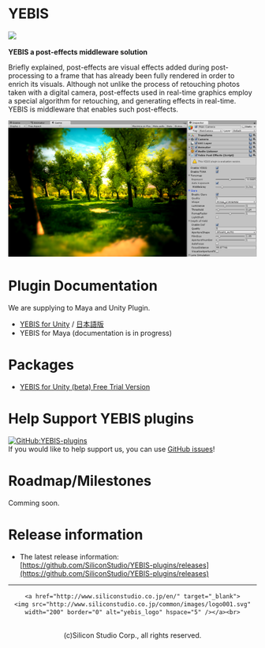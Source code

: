 # YEBIS

[![](http://www.siliconstudio.co.jp/en/products-service/yebis/images/index_il001b.png)](http://www.siliconstudio.co.jp/middleware/yebis/en/)


**YEBIS a post-effects middleware solution**

Briefly explained, post-effects are visual effects added during post-processing to a frame that has already been fully rendered in order to enrich its visuals. Although not unlike the process of retouching photos taken with a digital camera, post-effects used in real-time graphics employ a special algorithm for retouching, and generating effects in real-time.
YEBIS is middleware that enables such post-effects.

![](figure/Editor_sample.png)


# Plugin Documentation

We are supplying to Maya and Unity Plugin.

- [YEBIS for Unity](Yebis4Unity.md "YEBIS for Unity")  /  [日本語版](Yebis4Unity.ja.md "日本語版")
- YEBIS for Maya (documentation is in progress)

# Packages

- [YEBIS for Unity (beta) Free Trial Version](https://siliconstudio.github.io/YebisForUnityBeta/)

# Help Support YEBIS plugins

[![GitHub:YEBIS-plugins](https://img.shields.io/badge/github%3A-issues-blue.svg?style=flat-square)](https://github.com/SiliconStudio/YEBIS-plugins/issues)  
If you would like to help support us, you can use [GitHub issues](https://github.com/SiliconStudio/YEBIS-plugins/issues)!

# Roadmap/Milestones

Comming soon.

# Release information

- The latest release information:  
[https://github.com/SiliconStudio/YEBIS-plugins/releases](https://github.com/SiliconStudio/YEBIS-plugins/releases)


-----

<div align="center">

    <a href="http://www.siliconstudio.co.jp/en/" target="_blank">
    <img src="http://www.siliconstudio.co.jp/common/images/logo001.svg" width="200" border="0" alt="yebis_logo" hspace="5" /></a><br>

<br>
(c)Silicon Studio Corp., all rights reserved.
</div>

